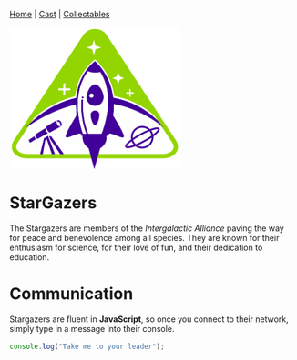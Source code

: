 [Home](README.md) | [Cast](cast.md) | [Collectables](Collectables.md) 

<img src="images/logo_stargazers_bug.svg" alt="StarGazers Logo" style="width:300px;"/>

# StarGazers
The Stargazers are members of the _Intergalactic Alliance_ paving the way for peace and benevolence among all species. They are known for their enthusiasm for science, for their love of fun, and their dedication to education.

# Communication

Stargazers are fluent in **JavaScript**, so once you connect to their network, simply type in a message into their console.

```js
console.log("Take me to your leader");
```
